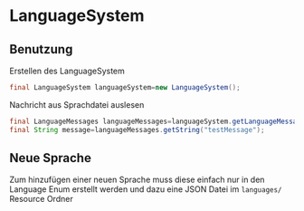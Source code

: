 # LanguageSystem

## Benutzung

Erstellen des LanguageSystem

```java
final LanguageSystem languageSystem=new LanguageSystem();
```

Nachricht aus Sprachdatei auslesen

```java
final LanguageMessages languageMessages=languageSystem.getLanguageMessage(Language.German);
final String message=languageMessages.getString("testMessage");
```

## Neue Sprache

Zum hinzufügen einer neuen Sprache muss diese einfach nur in den Language Enum erstellt werden und dazu eine JSON Datei
im ``languages/`` Resource Ordner